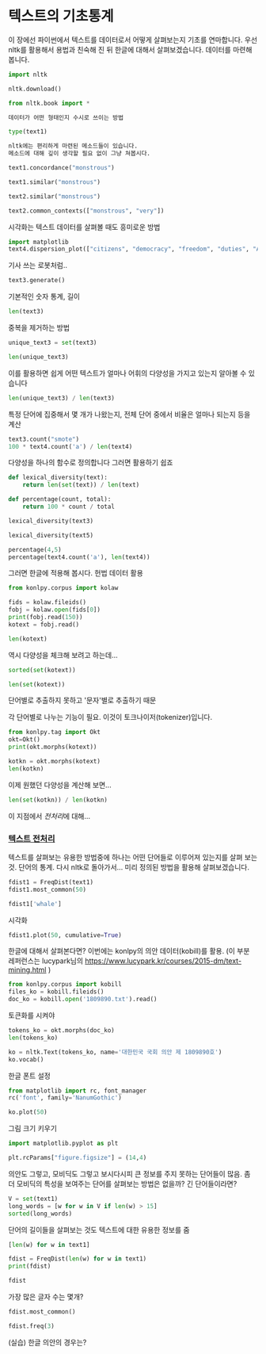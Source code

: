 # 텍스트의 기초통계

이 장에선 파이썬에서 텍스트를 데이터로서 어떻게 살펴보는지 기초를 연마합니다. 
우선 nltk를 활용해서 용법과 친숙해 진 뒤 한글에 대해서 살펴보겠습니다.
데이터를 마련해 봅니다.


```python
import nltk
```


```python
nltk.download()
```


```python
from nltk.book import *
```


```python
데이터가 어떤 형태인지 수시로 쓰이는 방법
```


```python
type(text1)
```


```python
nltk에는 편리하게 마련된 메소드들이 있습니다.
메소드에 대해 깊이 생각할 필요 없이 그냥 쳐봅시다.
```


```python
text1.concordance("monstrous")
```


```python
text1.similar("monstrous")
```


```python
text2.similar("monstrous")
```


```python
text2.common_contexts(["monstrous", "very"])
```

시각화는 텍스트 데이터를 살펴볼 때도 흥미로운 방법


```python
import matplotlib
text4.dispersion_plot(["citizens", "democracy", "freedom", "duties", "Amercia"])
```

기사 쓰는 로봇처럼..


```python
text3.generate()
```

기본적인 숫자 통계, 길이


```python
len(text3)
```

중복을 제거하는 방법


```python
unique_text3 = set(text3)
```


```python
len(unique_text3)
```

이를 활용하면 쉽게 어떤 텍스트가 얼마나 어휘의 다양성을 가지고 있는지 알아볼 수 있습니다


```python
len(unique_text3) / len(text3)
```

특정 단어에 집중해서 몇 개가 나왔는지, 전체 단어 중에서 비율은 얼마나 되는지 등을 계산


```python
text3.count("smote")
100 * text4.count('a') / len(text4)
```

다양성을 하나의 함수로 정의합니다
그러면 활용하기 쉽죠


```python
def lexical_diversity(text):
    return len(set(text)) / len(text)

def percentage(count, total):
    return 100 * count / total
```


```python
lexical_diversity(text3)
```


```python
lexical_diversity(text5)
```


```python
percentage(4,5)
percentage(text4.count('a'), len(text4))
```

그러면 한글에 적용해 봅시다.
헌법 데이터 활용

```python
from konlpy.corpus import kolaw
```


```python
fids = kolaw.fileids()
fobj = kolaw.open(fids[0])
print(fobj.read(150))
kotext = fobj.read()
```


```python
len(kotext)
```

역시 다양성을 체크해 보려고 하는데...


```python
sorted(set(kotext))
```


```python
len(set(kotext))
```

단어별로 추출하지 못하고 '문자'별로 추출하기 때문

각 단어별로 나누는 기능이 필요. 
이것이 토크나이저(tokenizer)입니다.


```python
from konlpy.tag import Okt
okt=Okt()
print(okt.morphs(kotext))
```


```python
kotkn = okt.morphs(kotext)
len(kotkn)
```

이제 원했던 다양성을 계산해 보면...


```python
len(set(kotkn)) / len(kotkn)
```

이 지점에서 *전처리*에 대해...
### [텍스트 전처리](https://wikidocs.net/21694)

텍스트를 살펴보는 유용한 방법중에 하나는 어떤 단어들로 이루어져 있는지를 살펴 보는 것. 
단어의 통계.
다시 nltk로 돌아가서... 미리 정의된 방법을 활용해 살펴보겠습니다.


```python
fdist1 = FreqDist(text1)
fdist1.most_common(50)
```


```python
fdist1['whale']
```

시각화


```python
fdist1.plot(50, cumulative=True)
```

한글에 대해서 살펴본다면? 
이번에는 konlpy의 의안 데이터(kobill)를 활용. 
(이 부분 레퍼런스는 lucypark님의
https://www.lucypark.kr/courses/2015-dm/text-mining.html )


```python
from konlpy.corpus import kobill
files_ko = kobill.fileids()
doc_ko = kobill.open('1809890.txt').read()
```

토큰화를 시켜야


```python
tokens_ko = okt.morphs(doc_ko)
len(tokens_ko)
```


```python
ko = nltk.Text(tokens_ko, name='대한민국 국회 의안 제 1809890호')
ko.vocab()
```

한글 폰트 설정


```python
from matplotlib import rc, font_manager
rc('font', family='NanumGothic')
```


```python
ko.plot(50)
```

그림 크기 키우기


```python
import matplotlib.pyplot as plt

plt.rcParams["figure.figsize"] = (14,4)
```

의안도 그렇고, 모비딕도 그렇고
보시다시피 큰 정보를 주지 못하는 단어들이 많음.
좀 더 모비딕의 특성을 보여주는 단어를 살펴보는 방법은 없을까?
긴 단어들이라면?


```python
V = set(text1)
long_words = [w for w in V if len(w) > 15]
sorted(long_words)
```

단어의 길이들을 살펴보는 것도 텍스트에 대한 유용한 정보를 줌


```python
[len(w) for w in text1]
```


```python
fdist = FreqDist(len(w) for w in text1)
print(fdist)
```


```python
fdist
```

가장 많은 글자 수는 몇개?


```python
fdist.most_common()
```


```python
fdist.freq(3)
```

(실습) 한글 의안의 경우는? 

